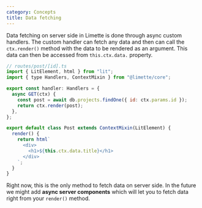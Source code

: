 ```yaml
---
category: Concepts
title: Data fetching
---
```


Data fetching on server side in Limette is done through async custom handlers. The custom handler can fetch any data and then can call the `ctx.render()` method with the data to be rendered as an argument. This data can then be accessed from `this.ctx.data.` property.

```js
// routes/post/[id].ts
import { LitElement, html } from "lit";
import { type Handlers, ContextMixin } from "@limette/core";

export const handler: Handlers = {
  async GET(ctx) {
    const post = await db.projects.findOne({ id: ctx.params.id });
    return ctx.render(post);
  },
};

export default class Post extends ContextMixin(LitElement) {
  render() {
    return html`
      <div>
        <h1>${this.ctx.data.title}</h1>
      </div>
    `;
  }
}
```

Right now, this is the only method to fetch data on server side. In the future we might add **async server components** which will let you to fetch data right from your `render()` method.
